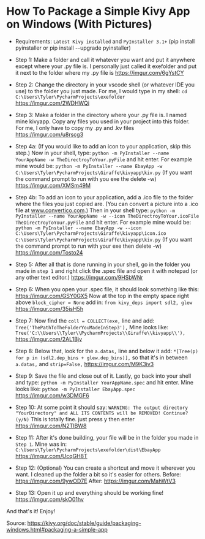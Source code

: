 # How To Package a Simple Kivy App on Windows (With Pictures)


* Requirements: `Latest Kivy installed` and `PyInstaller 3.1+` (pip install pyinstaller or pip install --upgrade pyinstaller)


* Step 1: Make a folder and call it whatever you want and put it anywhere except where your .py file is. I personally just called it exefolder and put it next to the folder where my .py file is     https://imgur.com/6gYstCY


* Step 2: Change the directory in your vscode shell (or whatever IDE you use) to the folder you just made. For me, I would type in my shell: `cd C:\Users\Tyler\PycharmProjects\exefolder`     https://imgur.com/2WDHWQi


* Step 3: Make a folder in the directory where your .py file is. I named mine kivyapp. Copy any files you used in your project into this folder. For me, I only have to copy my .py and .kv files     https://imgur.com/u8rscg3


* Step 4a: (If you would like to add an icon to your application, skip this step.) Now in your shell, type: `python -m PyInstaller --name YourAppName -w TheDirectroyToYour.pyFile` and hit enter. For example mine would be: `python -m PyInstaller --name EbayApp -w C:\Users\Tyler\PycharmProjects\Giraffe\kivyapp\kiv.py` (If you want the command prompt to run with you exe the delete -w)     https://imgur.com/XMSm49M


* Step 4b: To add an icon to your application, add a .ico file to the folder where the files you just copied are. (You can convert a picture into a .ico file at www.convertico.com.) Then in your shell type: `python -m PyInstaller --name YourAppName -w --icon TheDirectroyToYour.icoFile TheDirectroyToYour.pyFile` and hit enter. For example mine would be: `python -m PyInstaller --name EbayApp -w --icon C:\Users\Tyler\PycharmProjects\Giraffe\kivyapp\icon.ico C:\Users\Tyler\PycharmProjects\Giraffe\kivyapp\kiv.py` (If you want the command prompt to run with your exe then delete -w)     https://imgur.com/Tosto24


* Step 5: After all that is done running in your shell, go in the folder you made in `step 1` and right click the .spec file and open it with notepad (or any other text editor.)     https://imgur.com/9HSbWNr


* Step 6: When you open your .spec file, it should look something like this: https://imgur.com/GSY0GX5 Now at the top in the empty space right above `block_cipher = None` add in: `from kivy_deps import sdl2, glew` https://imgur.com/35isH5h


* Step 7: Now find the `coll = COLLECT(exe,` line and add: `Tree('ThePathToTheFolderYouMadeInStep3'),` Mine looks like: `Tree('C:\\Users\\Tyler\\PycharmProjects\\Giraffe\\kivyapp\\'),`     https://imgur.com/2AL1Bjv


* Step 8: Below that, look for the `a.datas,` line and below it add: `*[Tree(p) for p in (sdl2.dep_bins + glew.dep_bins)],` so that it's in between `a.datas,` and `strip=False,`     https://imgur.com/M9K3iv3


* Step 9: Save the file and close out of it. Lastly, go back into your shell and type: `python -m PyInstaller YourAppName.spec` and hit enter. Mine looks like: `python -m PyInstaller EbayApp.spec`     https://imgur.com/w3DMGF6


* Step 10: At some point it should say: `WARNING: The output directory "YourDirectory" and ALL ITS CONTENTS will be REMOVED! Continue? (y/N)` This is totally fine. just press y then enter     https://imgur.com/N2TIBW8


* Step 11: After it's done building, your file will be in the folder you made in `Step 1`. Mine was in: `C:\Users\Tyler\PycharmProjects\exefolder\dist\EbayApp`     https://imgur.com/UcqGH8T


* Step 12: (Optional) You can create a shortcut and move it wherever you want. I cleaned up the folder a bit so it's easier for others. Before: https://imgur.com/9ywOD7E     After: https://imgur.com/MahWtV3


* Step 13: Open it up and everything should be working fine!     https://imgur.com/skO01hv


And that's it! Enjoy!


Source: https://kivy.org/doc/stable/guide/packaging-windows.html#packaging-a-simple-app

